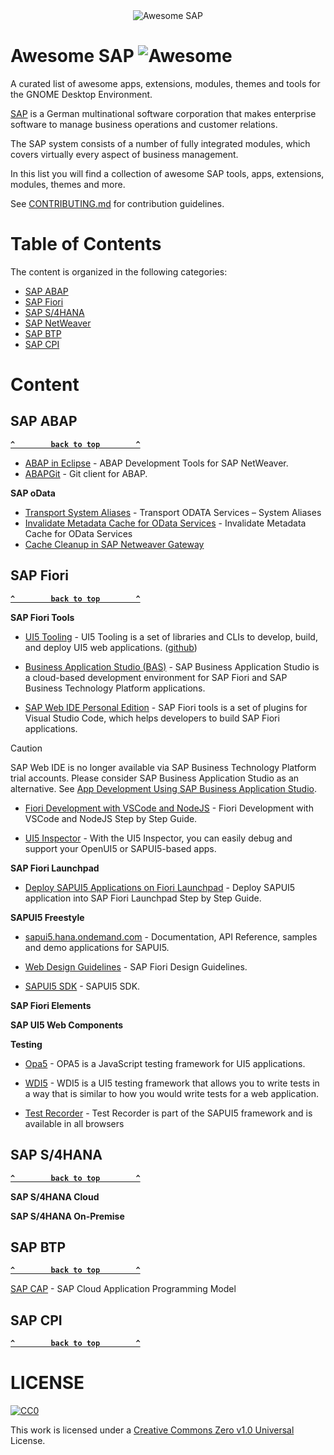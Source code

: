 <div align="center">
    <img src="https://github.com/salvatorelaspata/awesome-sap/blob/main/img/header.jpeg" alt="Awesome SAP">
</div>

# Awesome SAP ![Awesome](https://awesome.re/badge.svg)

A curated list of awesome apps, extensions, modules, themes and tools for the GNOME Desktop Environment.

[SAP](https://www.sap.com) is a German multinational software corporation that makes enterprise software to manage business operations and customer relations.

The SAP system consists of a number of fully integrated modules, which covers virtually every aspect of business management.

In this list you will find a collection of awesome SAP tools, apps, extensions, modules, themes and more.

See [CONTRIBUTING.md](CONTRIBUTING.md) for contribution guidelines.

# Table of Contents

The content is organized in the following categories:

- [SAP ABAP](#sap-abap)
- [SAP Fiori](#sap-fiori)
- [SAP S/4HANA](#sap-s4hana)
- [SAP NetWeaver](#sap-netweaver)
- [SAP BTP](#sap-btp)
- [SAP CPI](#sap-cpi)

# Content

## SAP ABAP

**[`^        back to top        ^`](#table-of-contents)**

- [ABAP in Eclipse](https://tools.hana.ondemand.com/#abap) - ABAP Development Tools for SAP NetWeaver.
- [ABAPGit](https://abapgit.org/) - Git client for ABAP.

**SAP oData**

- [Transport System Aliases](https://community.sap.com/t5/technology-blogs-by-members/transport-odata-services-system-aliases/ba-p/13461447) - Transport ODATA Services – System Aliases
- [Invalidate Metadata Cache for OData Services](https://community.sap.com/t5/technology-blogs-by-members/invalidate-metadata-cache-for-odata-services/ba-p/13446100) - Invalidate Metadata Cache for OData Services
- [Cache Cleanup in SAP Netweaver Gateway](https://community.sap.com/t5/technology-blogs-by-members/cache-cleanup-in-sap-netweaver-gateway/ba-p/13362971)


## SAP Fiori

**[`^        back to top        ^`](#table-of-contents)**

**SAP Fiori Tools**

- [UI5 Tooling](https://sap.github.io/ui5-tooling/) - UI5 Tooling is a set of libraries and CLIs to develop, build, and deploy UI5 web applications. ([github](https://github.com/SAP/ui5-tooling))

- [Business Application Studio (BAS)](https://pages.community.sap.com/topics/business-application-studio) - SAP Business Application Studio is a cloud-based development environment for SAP Fiori and SAP Business Technology Platform applications.

- [SAP Web IDE Personal Edition](https://help.sap.com/docs/help/825270ffffe74d9f988a0f0066ad59f0/5b8bca3147ee4dfd99be8aaf6bd4f421.html) - SAP Fiori tools is a set of plugins for Visual Studio Code, which helps developers to build SAP Fiori applications.
> [!CAUTION] 
> SAP Web IDE is no longer available via SAP Business Technology Platform trial accounts. Please consider SAP Business Application Studio as an alternative. See [App Development Using SAP Business Application Studio](app-development-using-sap-business-application-studio-6bbad66.md).

- [Fiori Development with VSCode and NodeJS](https://community.sap.com/t5/technology-blogs-by-members/fiori-development-with-vscode-and-nodejs/ba-p/13559117) - Fiori Development with VSCode and NodeJS Step by Step Guide.

- [UI5 Inspector](https://sap.github.io/ui5-inspector/) - With the UI5 Inspector, you can easily debug and support your OpenUI5 or SAPUI5-based apps.

**SAP Fiori Launchpad**

- [Deploy SAPUI5 Applications on Fiori Launchpad](https://community.sap.com/t5/technology-blogs-by-members/deploy-sapui5-application-into-sap-fiori-launchpad/ba-p/13566643) - Deploy SAPUI5 application into SAP Fiori Launchpad Step by Step Guide.


**SAPUI5 Freestyle**

- [sapui5.hana.ondemand.com](https://sapui5.hana.ondemand.com/) - Documentation, API Reference, samples and demo applications for SAPUI5.

- [Web Design Guidelines](https://experience.sap.com/fiori-design-web/) - SAP Fiori Design Guidelines.

- [SAPUI5 SDK](https://tools.hana.ondemand.com/#sapui5) - SAPUI5 SDK.

**SAP Fiori Elements**

**SAP UI5 Web Components**

**Testing**

- [Opa5](https://sap.github.io/ui5-tooling/pages/Opa5/) - OPA5 is a JavaScript testing framework for UI5 applications.

- [WDI5](https://ui5-community.github.io/wdi5/#/) - WDI5 is a UI5 testing framework that allows you to write tests in a way that is similar to how you would write tests for a web application.

- [Test Recorder](https://sapui5.hana.ondemand.com/sdk/#/topic/2535ef9272064cb6bd6b44e5402d531d) - Test Recorder is part of the SAPUI5 framework and is available in all browsers

## SAP S/4HANA

**[`^        back to top        ^`](#table-of-contents)**

**SAP S/4HANA Cloud**

**SAP S/4HANA On-Premise**

## SAP BTP

**[`^        back to top        ^`](#table-of-contents)**

[SAP CAP](https://cap.cloud.sap/docs/) - SAP Cloud Application Programming Model

## SAP CPI

**[`^        back to top        ^`](#table-of-contents)**

# LICENSE

[![CC0](https://licensebuttons.net/l/zero/1.0/88x31.png)](https://creativecommons.org/publicdomain/zero/1.0/)

This work is licensed under a [Creative Commons Zero v1.0 Universal](https://creativecommons.org/publicdomain/zero/1.0/) License.
